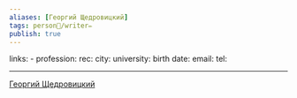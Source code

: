 ```yaml
---
aliases: [Георгий Щедровицкий]
tags: person👤/writer✏️
publish: true
---
```

links: -
profession:
rec:
city:
university:
birth date:
email:
tel:

---

[Георгий Щедровицкий](https://www.goodreads.com/author/show/7463305._?from_search=true&from_srp=true)